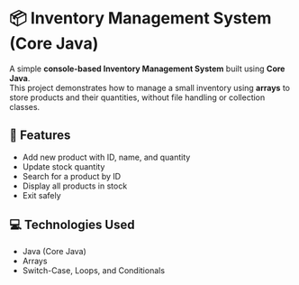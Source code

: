 # 📦 Inventory Management System (Core Java)

A simple **console-based Inventory Management System** built using **Core Java**.  
This project demonstrates how to manage a small inventory using **arrays** to store products and their quantities, without file handling or collection classes.

## 🚀 Features
- Add new product with ID, name, and quantity  
- Update stock quantity  
- Search for a product by ID  
- Display all products in stock  
- Exit safely  

## 💻 Technologies Used
- Java (Core Java)  
- Arrays  
- Switch-Case, Loops, and Conditionals  
